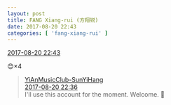 ```yaml
---
layout: post
title: FANG Xiang-rui (方翔锐)
date: 2017-08-20 22:43
categories: [ 'fang-xiang-rui' ]
---
```


<div class="weibo-info">
  <a href="http://weibo.com/6117583008/Fi1nmxamY">2017-08-20 22:43</a>
</div>

:blush:×4

<!-- more -->

> <div class="weibo-post-name">
>   <a href="https://weibo.com/u/2565158051">YiAnMusicClub-SunYiHang</a>
> </div>
> <div class="weibo-info">
>   <a href="http://weibo.com/2565158051/Fi1kSjZVx">2017-08-20 22:36</a>
> </div>
> I'll use this account for the moment. Welcome. 🤗

